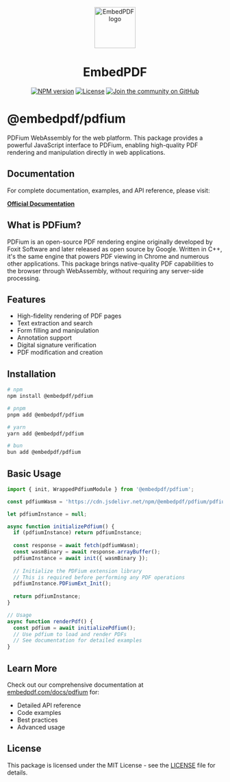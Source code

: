<div align="center">
  <a href="https://wwww.embedpdf.com">
    <picture>
      <img alt="EmbedPDF logo" src="https://www.embedpdf.com/logo-192.png" height="96">
    </picture>
  </a>
  <h1>EmbedPDF</h1>

<a href="https://www.npmjs.com/package/@embedpdf/pdfium"><img alt="NPM version" src="https://img.shields.io/npm/v/@embedpdf/pdfium.svg?style=for-the-badge&labelColor=000000"></a>
<a href="https://github.com/embedpdf/embed-pdf-viewer/blob/canary/license.md"><img alt="License" src="https://img.shields.io/npm/l/@embedpdf/pdfium.svg?style=for-the-badge&labelColor=000000"></a>
<a href="https://github.com/embedpdf/embed-pdf-viewer/discussions"><img alt="Join the community on GitHub" src="https://img.shields.io/badge/Join%20the%20community-blueviolet.svg?style=for-the-badge&labelColor=000000"></a>

</div>

# @embedpdf/pdfium

PDFium WebAssembly for the web platform. This package provides a powerful JavaScript interface to PDFium, enabling high-quality PDF rendering and manipulation directly in web applications.

## Documentation

For complete documentation, examples, and API reference, please visit:

**[Official Documentation](https://www.embedpdf.com/docs/pdfium/introduction)**

## What is PDFium?

PDFium is an open-source PDF rendering engine originally developed by Foxit Software and later released as open source by Google. Written in C++, it's the same engine that powers PDF viewing in Chrome and numerous other applications. This package brings native-quality PDF capabilities to the browser through WebAssembly, without requiring any server-side processing.

## Features

- High-fidelity rendering of PDF pages
- Text extraction and search
- Form filling and manipulation
- Annotation support
- Digital signature verification
- PDF modification and creation

## Installation

```bash
# npm
npm install @embedpdf/pdfium

# pnpm
pnpm add @embedpdf/pdfium

# yarn
yarn add @embedpdf/pdfium

# bun
bun add @embedpdf/pdfium
```

## Basic Usage

```javascript
import { init, WrappedPdfiumModule } from '@embedpdf/pdfium';

const pdfiumWasm = 'https://cdn.jsdelivr.net/npm/@embedpdf/pdfium/pdfium.wasm';

let pdfiumInstance = null;

async function initializePdfium() {
  if (pdfiumInstance) return pdfiumInstance;
  
  const response = await fetch(pdfiumWasm);
  const wasmBinary = await response.arrayBuffer();
  pdfiumInstance = await init({ wasmBinary });
  
  // Initialize the PDFium extension library
  // This is required before performing any PDF operations
  pdfiumInstance.PDFiumExt_Init();
  
  return pdfiumInstance;
}

// Usage
async function renderPdf() {
  const pdfium = await initializePdfium();
  // Use pdfium to load and render PDFs
  // See documentation for detailed examples
}
```

## Learn More

Check out our comprehensive documentation at [embedpdf.com/docs/pdfium](https://www.embedpdf.com/docs/pdfium/introduction) for:

- Detailed API reference
- Code examples
- Best practices
- Advanced usage

## License

This package is licensed under the MIT License - see the [LICENSE](LICENSE) file for details.
